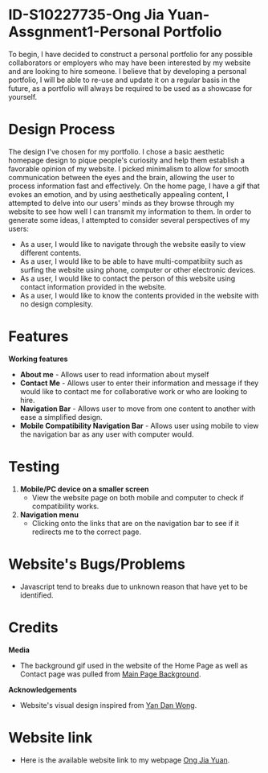# ID-S10227735-Ong Jia Yuan-Assgnment1-Personal Portfolio
To begin, I have decided to construct a personal portfolio for any possible collaborators or employers who may have been interested by my website and are looking to hire someone. I believe that by developing a personal portfolio, I will be able to re-use and update it on a regular basis in the future, as a portfolio will always be required to be used as a showcase for yourself.  

# Design Process
The design I've chosen for my portfolio. I chose a basic aesthetic homepage design to pique people's curiosity and help them establish a favorable opinion of my website. I picked minimalism to allow for smooth communication between the eyes and the brain, allowing the user to process information fast and effectively. On the home page, I have a gif that evokes an emotion, and by using aesthetically appealing content, I attempted to delve into our users' minds as they browse through my website to see how well I can transmit my information to them. In order to generate some ideas, I attempted to consider several perspectives of my users: 

- As a user, I would like to navigate through the website easily to view different contents.
- As a user, I would like to be able to have multi-compatibiity such as surfing the website using phone, computer or other electronic devices.
- As a user, I would like to contact the person of this website using contact information provided in the website.
- As a user, I would like to know the contents provided in the website with no design complesity.

# Features
**Working features**

- **About me** - Allows user to read information about myself
- **Contact Me** - Allows user to enter their information and message if they would like to contact me for collaborative work or who are looking to hire.
- **Navigation Bar** - Allows user to move from one content to another with ease a simplified design.
- **Mobile Compatibility Navigation Bar** - Allows user using mobile to view the navigation bar as any user with computer would.

# Testing
1. **Mobile/PC device on a smaller screen**
   - View the website page on both mobile and computer to check if compatibility works.
2. **Navigation menu**
   - Clicking onto the links that are on the navigation bar to see if it redirects me to the correct page.

# Website's Bugs/Problems
- Javascript tend to breaks due to unknown reason that have yet to be identified.

# Credits
**Media**
- The background gif used in the website of the Home Page as well as Contact page was pulled from [Main Page Background](https://crayonwriting.tumblr.com/post/624673070111768576/moonlight-oikawa-t%C5%8Dru-pairing-oikawa-t%C5%8Dru-x).
  
**Acknowledgements**
- Website's visual design inspired from [Yan Dan Wong](https://www.yandanwong.com/).

# Website link
- Here is the available website link to my webpage [Ong Jia Yuan](https://dyoneus.github.io/Home/index.html).